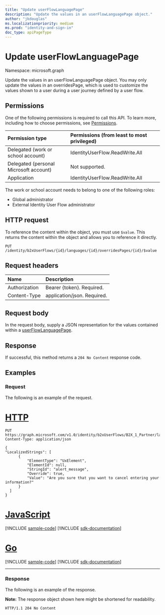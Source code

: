 ```yaml
---
title: "Update userFlowLanguagePage"
description: "Update the values in an userFlowLanguagePage object."
author: "jkdouglas"
ms.localizationpriority: medium
ms.prod: "identity-and-sign-in"
doc_type: apiPageType
---
```


# Update userFlowLanguagePage

Namespace: microsoft.graph

Update the values in an userFlowLanguagePage object. You may only update the values in an overridesPage, which is used to customize the values shown to a user during a user journey defined by a user flow.

## Permissions

One of the following permissions is required to call this API. To learn more, including how to choose permissions, see [Permissions](/graph/permissions-reference).

|Permission type      | Permissions (from least to most privileged)              |
|:--------------------|:---------------------------------------------------------|
|Delegated (work or school account)|IdentityUserFlow.ReadWrite.All|
|Delegated (personal Microsoft account)| Not supported.|
|Application|IdentityUserFlow.ReadWrite.All|

The work or school account needs to belong to one of the following roles:

* Global administrator
* External Identity User Flow administrator

## HTTP request

To reference the content within the object, you must use `$value`. This returns the content within the object and allows you to reference it directly.

<!-- {
  "blockType": "ignored"
}
-->

``` http
PUT /identity/b2xUserFlows/{id}/languages/{id}/overridesPages/{id}/$value
```

## Request headers

|Name|Description|
|:---|:---|
|Authorization|Bearer {token}. Required.|
|Content-Type|application/json. Required.|

## Request body

In the request body, supply a JSON representation for the values contained within a [userFlowLanguagePage](../resources/userflowlanguagepage.md).

## Response

If successful, this method returns a `204 No Content` response code.

## Examples

### Request

The following is an example of the request.


# [HTTP](#tab/http)
<!-- {
  "blockType": "request",
  "name": "update_overridespages"
}
-->

``` http
PUT https://graph.microsoft.com/v1.0/identity/b2xUserFlows/B2X_1_Partner/languages/en/overridesPages/selfasserted1_1/$value
Content-Type: application/json

{
"LocalizedStrings": [
      {
          "ElementType": "UxElement",
          "ElementId": null,
          "StringId": "alert_message",
          "Override": true,
          "Value": "Are you sure that you want to cancel entering your information?"
      }
  ]
}
```
# [JavaScript](#tab/javascript)
[!INCLUDE [sample-code](../includes/snippets/javascript/update-overridespages-javascript-snippets.md)]
[!INCLUDE [sdk-documentation](../includes/snippets/snippets-sdk-documentation-link.md)]

# [Go](#tab/go)
[!INCLUDE [sample-code](../includes/snippets/go/update-overridespages-go-snippets.md)]
[!INCLUDE [sdk-documentation](../includes/snippets/snippets-sdk-documentation-link.md)]

---


### Response

The following is an example of the response.

**Note:** The response object shown here might be shortened for readability.
<!-- {
  "blockType": "response",
  "truncated": true
}
-->

``` http
HTTP/1.1 204 No Content
```
